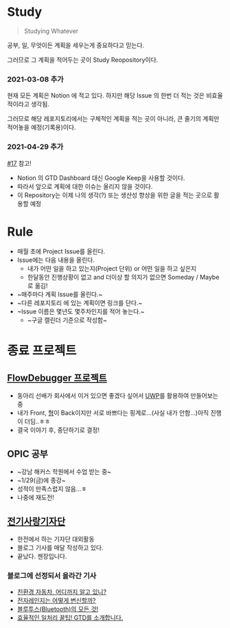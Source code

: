 # Study
> Studying Whatever

공부, 일, 무엇이든 계획을 세우는게 중요하다고 믿는다.

그러므로 그 계획을 적어두는 곳이 Study Reopository이다.
### 2021-03-08 추가
현재 모든 계획은 Notion 에 적고 있다. 하지만 해당 Issue 의 한번 더 적는 것은 비효율적이라고 생각됨.

그러므로 해당 레포지토리에서는 구체적인 계획을 적는 곳이 아니라, 큰 줄기의 계획만 적어놓을 예정(기록용)이다.

### 2021-04-29 추가
[#17](https://github.com/fora22/Study/issues/17) 참고!
- Notion 의 GTD Dashboard 대신 Google Keep을 사용할 것이다.
- 따라서 앞으로 계획에 대한 이슈는 올리지 않을 것이다.
- 이 Repository는 이제 나의 생각(?) 또는 생산성 향상을 위한 글을 적는 곳으로 활용할 예정

# Rule
- 매월 초에 Project Issue를 올린다.
- Issue에는 다음 내용을 올린다.
  - 내가 어떤 일을 하고 있는지(Project 단위) or 어떤 일을 하고 싶은지
  - 한달동안 진행상황이 없고 and 더이상 할 의지가 없으면 Someday / Maybe로 옮김!
- ~매주마다 계획 Issue를 올린다.~
- ~다른 레포지토리 에 있는 계획이면 링크를 단다.~
- ~Issue 이름은 몇년도 몇주차인지를 적어 놓는다.~
  - ~구글 캘린더 기준으로 작성함~

# 종료 프로젝트
## [FlowDebugger 프로젝트](https://github.com/GKO95/UWP.FlowDebugger)
- 동아리 선배가 회사에서 이거 있으면 좋겠다 싶어서 [UWP](https://docs.microsoft.com/ko-kr/windows/uwp/get-started/universal-application-platform-guide)를 활용하여 만들어보는중
- 내가 Front, [형](https://github.com/GKO95)이 Back이지만 서로 바쁘다는 핑계로...(사실 내가 안함...)아직 진행이 더딤..ㅎㅎ
- 결국 이야기 후, 중단하기로 결정!

## OPIC 공부
- ~강남 해커스 학원에서 수업 받는 중~
- ~1/29(금)에 종강~
- 성적이 만족스럽지 않음...ㅎ
- 나중에 재도전!

## [전기사랑기자단](https://blog.kepco.co.kr)
- 한전에서 하는 기자단 대외활동
- 블로그 기사를 매달 작성하고 있다.
- 끝났다. 젠장입니다.
### 블로그에 선정되서 올라간 기사
- [친환경 자동차, 어디까지 알고 있니?](https://blog.kepco.co.kr/1839)
- [전자레인지는 어떻게 변신할까?](https://blog.kepco.co.kr/1907)
- [블루투스(Bluetooth)의 모든 것!](https://blog.kepco.co.kr/1997)
- [효율적인 일처리 꿀팁! GTD를 소개합니다.](https://blog.kepco.co.kr/2028)
